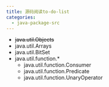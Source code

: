 ```yaml
---
title: 源码阅读to-do-list
categories:
  - java-package-src
---
```


- ~~java.util.Objects~~
- java.util.Arrays
- java.util.BitSet
- java.util.function.*
  - java.util.function.Consumer
  - java.util.function.Predicate
  - java.util.function.UnaryOperator
